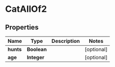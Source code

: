 # CatAllOf2

## Properties
Name | Type | Description | Notes
------------ | ------------- | ------------- | -------------
**hunts** | **Boolean** |  |  [optional]
**age** | **Integer** |  |  [optional]
